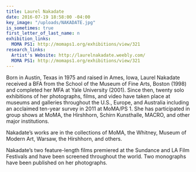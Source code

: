 ```yaml
---
title: Laurel Nakadate
date: 2016-07-19 18:58:00 -04:00
key_image: "/uploads/NAKADATE.jpg"
is_sometimes: true
first_letter_of_last_name: n
exhibition_links:
  MOMA PS1: http://momaps1.org/exhibitions/view/321
research_links:
  Artist's Website: http://laurelnakadate.weebly.com/
  MOMA PS1: http://momaps1.org/exhibitions/view/321
---
```


Born in Austin, Texas in 1975 and raised in Ames, Iowa, Laurel Nakadate received a BFA from the School of the Museum of Fine Arts, Boston (1998) and completed her MFA at Yale University (2001). Since then, twenty solo exhibitions of her photographs, films, and video have taken place at museums and galleries throughout the U.S., Europe, and Australia including an acclaimed ten-year survey in 2011 at MoMA/PS 1. She has participated in group shows at MoMA, the Hirshhorn, Schirn Kunsthalle, MACRO, and other major institutions.

Nakadate’s works are in the collections of MoMA, the Whitney, Museum of Modern Art, Warsaw, the Hirshhorn, and others.

Nakadate’s two feature-length films premiered at the Sundance and LA Film Festivals and have been screened throughout the world. Two monographs have been published on her photographs.

